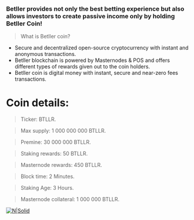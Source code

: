 ### Betller provides not only the best betting experience but also allows investors to create passive income  only by holding Betller Coin!  


> What is Betller coin?

- Secure and decentralized open-source cryptocurrency with instant and anonymous transactions. 
- Betller blockchain is powered by Masternodes &  POS and offers different types of rewards given out to the coin holders. 
- Betller coin is digital money with instant, secure and near-zero fees transactions.


# Coin details:

> Ticker: BTLLR.

> Max supply: 1 000 000 000 BTLLR.

> Premine: 30 000 000 BTLLR.

> Staking rewards: 50 BTLLR.

> Masternode rewards: 450 BTLLR.

> Block time: 2 Minutes.

> Staking Age: 3 Hours.

> Masternode collateral: 1 000 000 BTLLR.

[![N|Solid](https://i.imgur.com/jdkiMDF.png)](https://betller.io)
